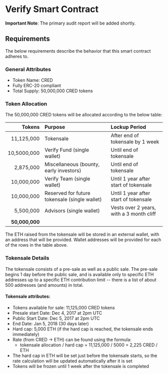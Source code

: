 # Verify Smart Contract

**Important Note**: The primary audit report will be added shortly.

## Requirements

The below requirements describe the behavior that this smart contract adheres to.

### General Attributes

- Token Name: CRED
- Fully ERC-20 compliant
- Total Supply: 50,000,000 CRED tokens

### Token Allocation

The 50,000,000 CRED tokens will be allocated according to the below table:

| Tokens | Purpose | Lockup Period |
|-------:|:--------|:--------------|
| 11,125,000 | Tokensale | After end of tokensale by 1 week |
| 10,5000,000 | Verify Fund (single wallet) | Until end of tokensale |
| 2,875,000 | Miscellaneous (bounty, early investors) | Until end of tokensale |
| 10,000,000 | Verify Team (single wallet) |  Until 1 year after start of tokensale |
| 10,000,000 | Reserved for future tokensale (single wallet) | Until 1 year after start of tokensale |
| 5,500,000 | Advisors (single wallet) | Vests over 2 years, with a 3 month cliff |
| **50,000,000** | |

The ETH raised from the tokensale will be stored in an external wallet, with an address that will be provided. Wallet addresses will be provided for each of the rows in the table above.

### Tokensale Details

The tokensale consists of a pre-sale as well as a public sale. The pre-sale begins 1 day before the public sale, and is available only to specific ETH addresses up to a specific ETH contribution limit -- there is a list of about 500 addresses (and amounts) in total.

#### Tokensale attributes:

- Tokens available for sale: 11,125,000 CRED tokens
- Presale start Date: Dec 4, 2017 at 2pm UTC
- Public Start Date: Dec 5, 2017 at 2pm UTC
- End Date: Jan 5, 2018 (30 days later)
- Hard cap: 5,000 ETH (if the hard cap is reached, the tokensale ends immediately)
- Rate (from CRED -> ETH) can be found using the formula:
  - tokensale allocation / hard cap = 11,125,000 / 5000 = 2,225 CRED / ETH
- The hard cap in ETH will be set just before the tokensale starts, so the rate calculation will be updated automatically after it is set
- Tokens will be frozen until 1 week after the tokensale is completed
